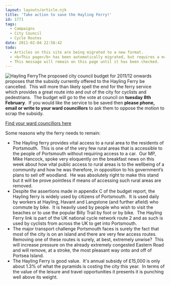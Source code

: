 ```yaml
---
layout: layouts/article.njk
title: 'Take action to save the Hayling Ferry!'
id: 1771
tags:
  - Campaigns
  - City Council
  - Cycle Routes
date: 2011-02-04 22:58:42
todo:
  - Articles on this site are being migrated to a new format.
  - <b>This page</b> has been automatically migrated, but requires a manual check-&amp;-tune to ensure the format and links all work as expected.
  - This message will remain on this page until it has been checked.
---
```


![Hayling Ferry](http://www.pompeybug.co.uk/wp-content/uploads/2011/02/Hayling-Ferry-300x190.jpg "Hayling Ferry")The proposed city council budget for 2011/12 onwards proposes that the subsidy currently offered to the Hayling Ferry be cancelled.  This will more than likely spell the end for the ferry service which provides a great route into and out of the city for cyclists and pedestrians.  The budget will go to the vote at council on **tuesday 8th February**.  If you would like the service to be saved then **please phone, email or write to your ward councillors** to ask them to oppose the motion to scrap the subsidy.

[Find your ward councillors here](http://www.portsmouth.gov.uk/yourcouncil/1120.html)

Some reasons why the ferry needs to remain:

*   The Hayling ferry provides vital access to a rural area to the residents of Portsmouth.  This is one of the very few rural areas that is accessible to the people of Portsmouth without requiring access to a car.  Our MP, Mike Hancock, spoke very eloquently on the breakfast news on this week about how vital public access to rural areas is to the wellbeing of a community and how he was therefore, in opposition to his government’s plans to sell off woodland.  He was absolutely right to make this stand but it will be prove pointless if means of accessing such rural areas are removed.
*   Despite the assertions made in appendix C of the budget report, the Hayling ferry is widely used by citizens of Portsmouth.  It is used daily by workers at Hayling, Havant and Langstone (and further afield) who commute by bike.  It is heavily used by people who wish to visit the beaches or to use the popular Billy Trail by foot or by bike.  The Hayling Ferry link is part of the UK national cycle network route 2 and as such is used by cyclists from across the UK to get into Portsmouth.
*   The major transport challenge Portsmouth faces is surely the fact that most of the city is on an island and there are very few access routes.  Removing one of these routes is surely, at best, extremely unwise?  This will increase pressure on the already extremely congested Eastern Road and will remove, at a stroke, the most pleasant way onto and off of Portsea Island.
*   The Hayling Ferry is good value.  It's annual subsidy of £15,000 is only about 1.3% of what the pyramids is costing the city this year.  In terms of the value of the leisure and travel opportunities it presents it is punching well above its weight.
